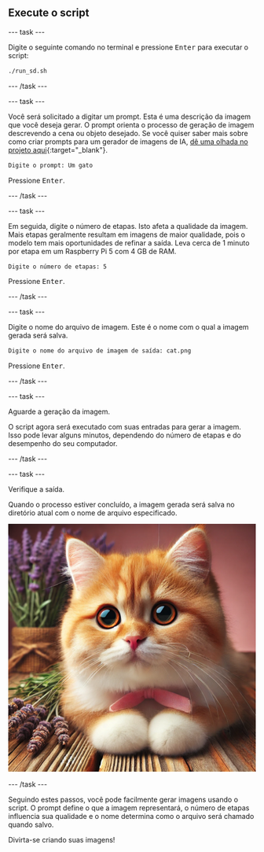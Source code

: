 ## Execute o script

\--- task ---

Digite o seguinte comando no terminal e pressione <kbd>Enter</kbd> para executar o script:

```bash
./run_sd.sh
```

\--- /task ---

\--- task ---

Você será solicitado a digitar um prompt. Esta é uma descrição da imagem que você deseja gerar. O prompt orienta o processo de geração de imagem descrevendo a cena ou objeto desejado. Se você quiser saber mais sobre como criar prompts para um gerador de imagens de IA, [dê uma olhada no projeto aqui](https://projects.raspberrypi.org/en/projects/ai-image-prompt/){:target="_blank"}.

```bash
Digite o prompt: Um gato
```

Pressione <kbd>Enter</kbd>.

\--- /task ---

\--- task ---

Em seguida, digite o número de etapas. Isto afeta a qualidade da imagem. Mais etapas geralmente resultam em imagens de maior qualidade, pois o modelo tem mais oportunidades de refinar a saída. Leva cerca de 1 minuto por etapa em um Raspberry Pi 5 com 4 GB de RAM.

```bash
Digite o número de etapas: 5
```

Pressione <kbd>Enter</kbd>.

\--- /task ---

\--- task ---

Digite o nome do arquivo de imagem. Este é o nome com o qual a imagem gerada será salva.

```bash
Digite o nome do arquivo de imagem de saída: cat.png
```

Pressione <kbd>Enter</kbd>.

\--- /task ---

\--- task ---

Aguarde a geração da imagem.

O script agora será executado com suas entradas para gerar a imagem. Isso pode levar alguns minutos, dependendo do número de etapas e do desempenho do seu computador.

\--- /task ---

\--- task ---

Verifique a saída.

Quando o processo estiver concluído, a imagem gerada será salva no diretório atual com o nome de arquivo especificado.

![Um gatinho laranja e branco com olhos grandes e expressivos e com um nariz rosa está sentado numa superfície de madeira. O gatinho tem um laço rosa no pescoço. Ao fundo, há raminhos de lavanda e um maço de flores de lavanda embrulhado em estopa, contra um fundo rosa suave.](images/cat.jpg)

\--- /task ---

Seguindo estes passos, você pode facilmente gerar imagens usando o script. O prompt define o que a imagem representará, o número de etapas influencia sua qualidade e o nome determina como o arquivo será chamado quando salvo.

Divirta-se criando suas imagens!
